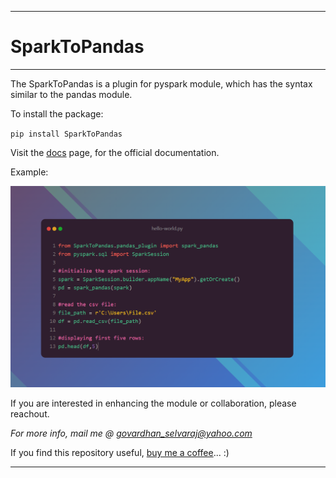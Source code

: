 -------------
# SparkToPandas
--------------



The SparkToPandas is a plugin for pyspark module, which has the syntax similar to the pandas module.

To install the package:

`pip install SparkToPandas`


Visit the [docs](https://sparktopandas.readthedocs.io/en/latest/index.html) page, for the official documentation.

Example:

![alt text](https://github.com/govardhan26/SparkToPandas/blob/main/examples/importing.PNG)

If you are interested in enhancing the module or collaboration, please reachout.

*For more info, mail me @ govardhan_selvaraj@yahoo.com*

If you find this repository useful, [buy me a coffee](https://www.buymeacoffee.com/govardhan26)... :)

-----------




